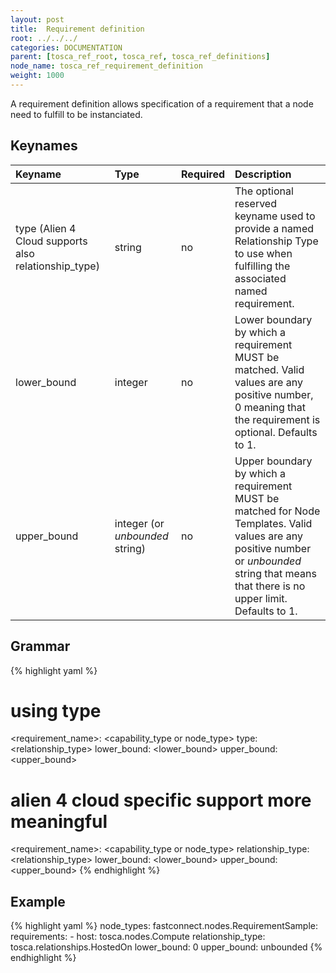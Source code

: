 ```yaml
---
layout: post
title:  Requirement definition
root: ../../../
categories: DOCUMENTATION
parent: [tosca_ref_root, tosca_ref, tosca_ref_definitions]
node_name: tosca_ref_requirement_definition
weight: 1000
---
```


A requirement definition allows specification of a requirement that a node need to fulfill to be instanciated.

## Keynames

| Keyname         | Type                | Required | Description |
|:----------------|:--------------------|:---------|:------------|
| type (Alien 4 Cloud supports also relationship_type) | string | no      | The optional reserved keyname used to provide a named Relationship Type to use when fulfilling the associated named requirement. |
| lower_bound     | integer             | no       | Lower boundary by which a requirement MUST be matched. Valid values are any positive number, 0 meaning that the requirement is optional. Defaults to 1. |
| upper_bound     | integer (or _unbounded_ string) | no       | Upper boundary by which a requirement MUST be matched for Node Templates. Valid values are any positive number or _unbounded_ string that means that there is no upper limit. Defaults to 1. |

## Grammar

{% highlight yaml %}
# using type
<requirement_name>: <capability_type or node_type>
type: <relationship_type>
lower_bound: <lower_bound>
upper_bound: <upper_bound>

# alien 4 cloud specific support more meaningful
<requirement_name>: <capability_type or node_type>
relationship_type: <relationship_type>
lower_bound: <lower_bound>
upper_bound: <upper_bound>
{% endhighlight %}

## Example

{% highlight yaml %}
node_types:
  fastconnect.nodes.RequirementSample:
  requirements:
    - host: tosca.nodes.Compute
      relationship_type: tosca.relationships.HostedOn
      lower_bound: 0
      upper_bound: unbounded
{% endhighlight %}

